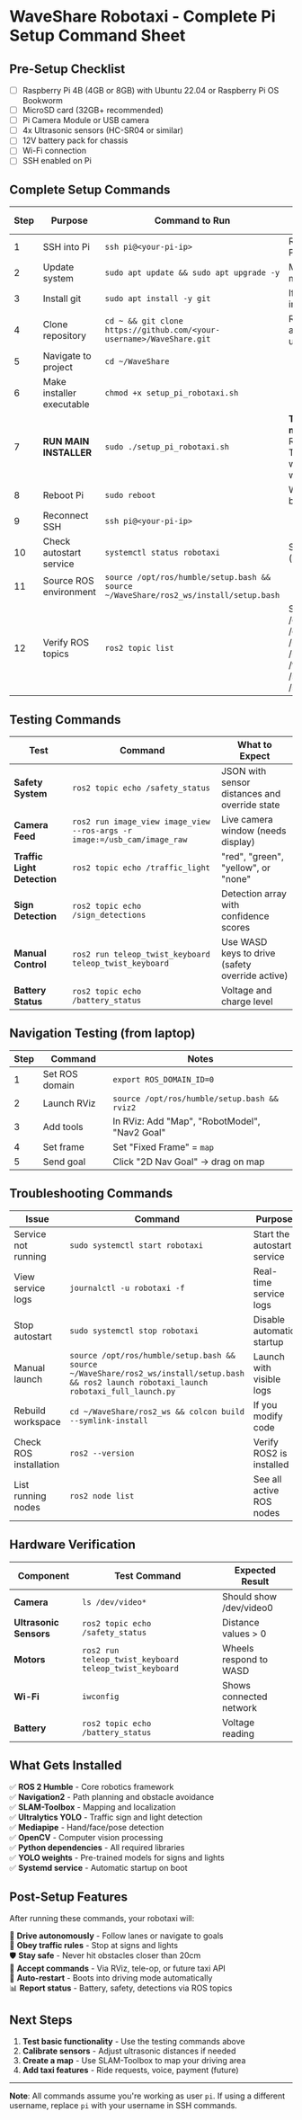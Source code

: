 # WaveShare Robotaxi - Complete Pi Setup Command Sheet

## Pre-Setup Checklist
- [ ] Raspberry Pi 4B (4GB or 8GB) with Ubuntu 22.04 or Raspberry Pi OS Bookworm
- [ ] MicroSD card (32GB+ recommended)
- [ ] Pi Camera Module or USB camera
- [ ] 4x Ultrasonic sensors (HC-SR04 or similar)
- [ ] 12V battery pack for chassis
- [ ] Wi-Fi connection
- [ ] SSH enabled on Pi

## Complete Setup Commands

| Step | Purpose | Command to Run | Expected Output/Notes |
|------|---------|----------------|----------------------|
| 1 | SSH into Pi | `ssh pi@<your-pi-ip>` | Replace with your Pi's IP address |
| 2 | Update system | `sudo apt update && sudo apt upgrade -y` | May take 5-10 minutes |
| 3 | Install git | `sudo apt install -y git` | If not already installed |
| 4 | Clone repository | `cd ~ && git clone https://github.com/<your-username>/WaveShare.git` | Replace with your actual GitHub username |
| 5 | Navigate to project | `cd ~/WaveShare` | |
| 6 | Make installer executable | `chmod +x setup_pi_robotaxi.sh` | |
| 7 | **RUN MAIN INSTALLER** | `sudo ./setup_pi_robotaxi.sh` | **Takes 15-20 minutes** - Installs ROS2, Nav2, SLAM-Toolbox, YOLO weights, builds workspace |
| 8 | Reboot Pi | `sudo reboot` | Wait 60 seconds before reconnecting |
| 9 | Reconnect SSH | `ssh pi@<your-pi-ip>` | |
| 10 | Check autostart service | `systemctl status robotaxi` | Should show "active (running)" |
| 11 | Source ROS environment | `source /opt/ros/humble/setup.bash && source ~/WaveShare/ros2_ws/install/setup.bash` | |
| 12 | Verify ROS topics | `ros2 topic list` | Should show: /cmd_vel_safe, /odom, /usb_cam/image_raw, /lane_mask, /traffic_light, /sign_detections, /safety_status |

## Testing Commands

| Test | Command | What to Expect |
|------|---------|----------------|
| **Safety System** | `ros2 topic echo /safety_status` | JSON with sensor distances and override state |
| **Camera Feed** | `ros2 run image_view image_view --ros-args -r image:=/usb_cam/image_raw` | Live camera window (needs display) |
| **Traffic Light Detection** | `ros2 topic echo /traffic_light` | "red", "green", "yellow", or "none" |
| **Sign Detection** | `ros2 topic echo /sign_detections` | Detection array with confidence scores |
| **Manual Control** | `ros2 run teleop_twist_keyboard teleop_twist_keyboard` | Use WASD keys to drive (safety override active) |
| **Battery Status** | `ros2 topic echo /battery_status` | Voltage and charge level |

## Navigation Testing (from laptop)

| Step | Command | Notes |
|------|---------|-------|
| 1 | Set ROS domain | `export ROS_DOMAIN_ID=0` | Run on your laptop |
| 2 | Launch RViz | `source /opt/ros/humble/setup.bash && rviz2` | |
| 3 | Add tools | In RViz: Add "Map", "RobotModel", "Nav2 Goal" | |
| 4 | Set frame | Set "Fixed Frame" = `map` | |
| 5 | Send goal | Click "2D Nav Goal" → drag on map | Robot drives to goal |

## Troubleshooting Commands

| Issue | Command | Purpose |
|-------|---------|---------|
| Service not running | `sudo systemctl start robotaxi` | Start the autostart service |
| View service logs | `journalctl -u robotaxi -f` | Real-time service logs |
| Stop autostart | `sudo systemctl stop robotaxi` | Disable automatic startup |
| Manual launch | `source /opt/ros/humble/setup.bash && source ~/WaveShare/ros2_ws/install/setup.bash && ros2 launch robotaxi_launch robotaxi_full_launch.py` | Launch with visible logs |
| Rebuild workspace | `cd ~/WaveShare/ros2_ws && colcon build --symlink-install` | If you modify code |
| Check ROS installation | `ros2 --version` | Verify ROS2 is installed |
| List running nodes | `ros2 node list` | See all active ROS nodes |

## Hardware Verification

| Component | Test Command | Expected Result |
|-----------|--------------|-----------------|
| **Camera** | `ls /dev/video*` | Should show /dev/video0 |
| **Ultrasonic Sensors** | `ros2 topic echo /safety_status` | Distance values > 0 |
| **Motors** | `ros2 run teleop_twist_keyboard teleop_twist_keyboard` | Wheels respond to WASD |
| **Wi-Fi** | `iwconfig` | Shows connected network |
| **Battery** | `ros2 topic echo /battery_status` | Voltage reading |

## What Gets Installed

✅ **ROS 2 Humble** - Core robotics framework  
✅ **Navigation2** - Path planning and obstacle avoidance  
✅ **SLAM-Toolbox** - Mapping and localization  
✅ **Ultralytics YOLO** - Traffic sign and light detection  
✅ **Mediapipe** - Hand/face/pose detection  
✅ **OpenCV** - Computer vision processing  
✅ **Python dependencies** - All required libraries  
✅ **YOLO weights** - Pre-trained models for signs and lights  
✅ **Systemd service** - Automatic startup on boot  

## Post-Setup Features

After running these commands, your robotaxi will:

🚗 **Drive autonomously** - Follow lanes or navigate to goals  
🛑 **Obey traffic rules** - Stop at signs and lights  
🛡️ **Stay safe** - Never hit obstacles closer than 20cm  
📱 **Accept commands** - Via RViz, tele-op, or future taxi API  
🔄 **Auto-restart** - Boots into driving mode automatically  
📊 **Report status** - Battery, safety, detections via ROS topics  

## Next Steps

1. **Test basic functionality** - Use the testing commands above
2. **Calibrate sensors** - Adjust ultrasonic distances if needed
3. **Create a map** - Use SLAM-Toolbox to map your driving area
4. **Add taxi features** - Ride requests, voice, payment (future)

---

**Note**: All commands assume you're working as user `pi`. If using a different username, replace `pi` with your username in SSH commands. 